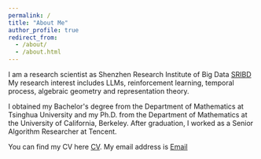 ```yaml
---
permalink: /
title: "About Me"
author_profile: true
redirect_from: 
  - /about/
  - /about.html
---
```


I am a research scientist as Shenzhen Research Institute of Big Data [SRIBD](http://sribd.cn/) My research interest includes LLMs, reinforcement learning, temporal process, algebraic geometry and representation theory. 

I obtained my Bachelor's degree from the Department of Mathematics at Tsinghua University and my Ph.D. from the Department of Mathematics at the University of California, Berkeley. After graduation, I worked as a Senior Algorithm Researcher at Tencent.

You can find my CV here [CV](../Anningzhe_Gao_CV.pdf). My email address is [Email](mailto:gaoanningzhe@sribd.cn)


